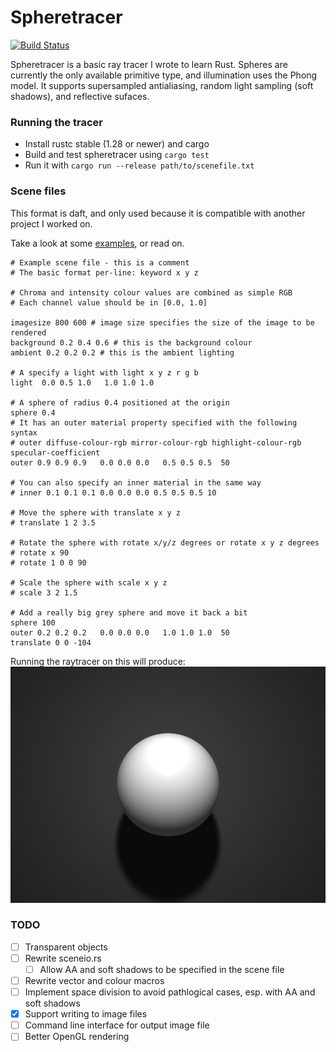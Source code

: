 Spheretracer
============
[![Build Status](https://travis-ci.org/okey/spheretracer.svg?branch=master)](https://travis-ci.org/okey/spheretracer)

Spheretracer is a basic ray tracer I wrote to learn Rust.
Spheres are currently the only available primitive type, and illumination uses the Phong model.
It supports supersampled antialiasing, random light sampling (soft shadows), and reflective sufaces.

### Running the tracer
- Install rustc stable (1.28 or newer) and cargo
- Build and test spheretracer using `cargo test`
- Run it with `cargo run --release path/to/scenefile.txt`

### Scene files
This format is daft, and only used because it is compatible with another project I worked on.

Take a look at some [examples](examples), or read on.

```
# Example scene file - this is a comment
# The basic format per-line: keyword x y z

# Chroma and intensity colour values are combined as simple RGB
# Each channel value should be in [0.0, 1.0]

imagesize 800 600 # image size specifies the size of the image to be rendered
background 0.2 0.4 0.6 # this is the background colour
ambient 0.2 0.2 0.2 # this is the ambient lighting

# A specify a light with light x y z r g b
light  0.0 0.5 1.0   1.0 1.0 1.0

# A sphere of radius 0.4 positioned at the origin
sphere 0.4
# It has an outer material property specified with the following syntax
# outer diffuse-colour-rgb mirror-colour-rgb highlight-colour-rgb specular-coefficient
outer 0.9 0.9 0.9   0.0 0.0 0.0   0.5 0.5 0.5  50

# You can also specify an inner material in the same way
# inner 0.1 0.1 0.1 0.0 0.0 0.0 0.5 0.5 0.5 10

# Move the sphere with translate x y z
# translate 1 2 3.5

# Rotate the sphere with rotate x/y/z degrees or rotate x y z degrees
# rotate x 90
# rotate 1 0 0 90

# Scale the sphere with scale x y z
# scale 3 2 1.5

# Add a really big grey sphere and move it back a bit
sphere 100
outer 0.2 0.2 0.2   0.0 0.0 0.0   1.0 1.0 1.0  50
translate 0 0 -104
```

Running the raytracer on this will produce: ![a nice render](examples/shadow.png)

### TODO

- [ ] Transparent objects
- [ ] Rewrite sceneio.rs
   - [ ] Allow AA and soft shadows to be specified in the scene file
- [ ] Rewrite vector and colour macros
- [ ] Implement space division to avoid pathlogical cases, esp. with AA and soft shadows
- [x] Support writing to image files
- [ ] Command line interface for output image file
- [ ] Better OpenGL rendering
